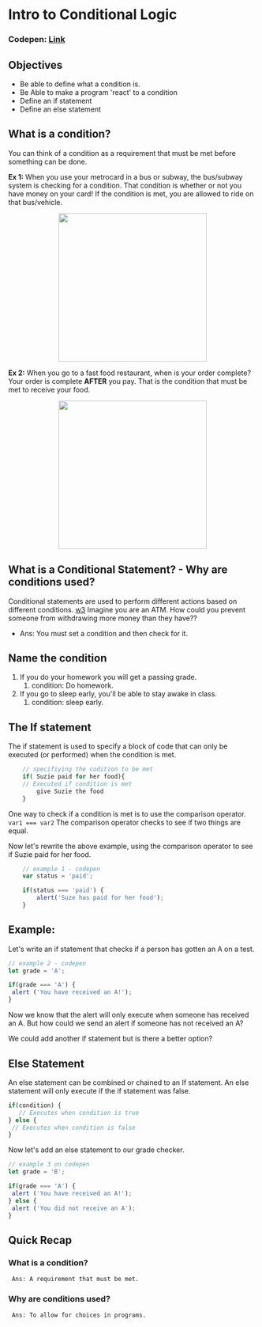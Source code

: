 # Intro to Conditional Logic

### Codepen: [Link](https://codepen.io/dfarquharson/pen/eWdKYV?editors=0010)

## Objectives
- Be able to define what a condition is.
- Be Able to make a program 'react' to a condition
- Define an if statement
- Define an else statement

## What is a condition? 
You can think of a condition as a requirement that must be met before something can be done.

**Ex 1:** When you use your metrocard in a bus or subway, the bus/subway system is checking for a condition. That condition is whether or not you have money on your card! If the condition is met, you are allowed to ride on that bus/vehicle.

<img src="http://ww1.prweb.com/prfiles/2012/06/05/9451397/Cole%20Haan%20Station%20Domination.jpg" height="300" width="300" style="display: block; margin: 0 auto;"/>

**Ex 2:** When you go to a fast food restaurant, when is your order complete? Your order is complete **AFTER** you pay. That is the condition that must be met to receive your food.

<img src="http://www.lonepinephoto.ca/image/42616/TEEN_WORKING_AS_CASHIER_AT_A_AND_W_FAST_FOOD_RESTAURANT_SASKATOON.jpg" height="300" width="300" style="display: block; margin: 0 auto;"/>


## What is a Conditional Statement? - Why are conditions used?
Conditional statements are used to perform different actions based on different conditions. [w3](https://www.w3schools.com/js/js_if_else.asp)
Imagine you are an ATM. How could you prevent someone from withdrawing more money than they have?? 
- Ans: You must set a condition and then check for it.


## Name the condition 
1. If you do your homework you will get a passing grade.
   1.  condition: Do homework.
1. If you go to sleep early, you'll be able to stay awake in class. 
   1. condition: sleep early.

## The If statement
The if statement is used to specify a block of code that can only be executed (or performed) when the condition is met.

```javascript
    // specifiying the codition to be met
    if( Suzie paid for her food){
    // Executed if condition is met
        give Suzie the food
    }
```

One way to check if a condition is met is to use the comparison operator.  ``` var1 === var2``` The comparison operator checks to see if two things are equal.

Now let's rewrite the above example, using the comparison operator to see if Suzie paid for her food.


``` javascript
    // example 1 - codepen
    var status = 'paid';

    if(status === 'paid') {
        alert('Suze has paid for her food');
    }

```

## Example: 
Let's write an if statement that checks if a person has gotten an A on a test.

```javascript
// example 2 - codepen
let grade = 'A';

if(grade === 'A') {
 alert ('You have received an A!');
}

```

Now we know that the alert will only execute when someone has received an A. But how could we send an alert if someone has not received an A?

We could add another if statement but is there a better option?

## Else Statement

An else statement can be combined or chained to an If statement. An else statement will only execute if the if statement was false.

```javascript
if(condition) {
   // Executes when condition is true
} else {
 // Executes when condition is false
}

```

Now let's add an else statement to our grade checker.

```javascript
// example 3 on codepen
let grade = 'B';

if(grade === 'A') {
 alert ('You have received an A!');
} else {
 alert ('You did not receive an A');
}

```

## Quick Recap

### What is a condition?
     Ans: A requirement that must be met.
### Why are conditions used?
     Ans: To allow for choices in programs.


